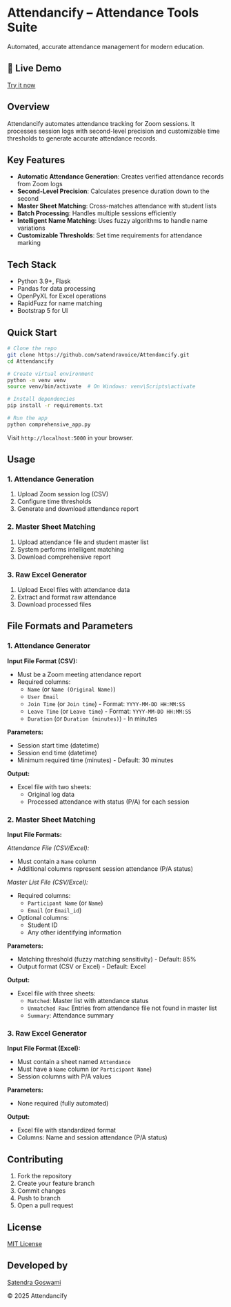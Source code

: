 # Attendancify – Attendance Tools Suite

Automated, accurate attendance management for modern education.

## 🚀 Live Demo

[Try it now](https://aiattendance.pythonanywhere.com)

## Overview

Attendancify automates attendance tracking for Zoom sessions. It processes session logs with second-level precision and customizable time thresholds to generate accurate attendance records.

## Key Features

- **Automatic Attendance Generation**: Creates verified attendance records from Zoom logs
- **Second-Level Precision**: Calculates presence duration down to the second
- **Master Sheet Matching**: Cross-matches attendance with student lists
- **Batch Processing**: Handles multiple sessions efficiently
- **Intelligent Name Matching**: Uses fuzzy algorithms to handle name variations
- **Customizable Thresholds**: Set time requirements for attendance marking

## Tech Stack

- Python 3.9+, Flask
- Pandas for data processing
- OpenPyXL for Excel operations
- RapidFuzz for name matching
- Bootstrap 5 for UI

## Quick Start

```bash
# Clone the repo
git clone https://github.com/satendravoice/Attendancify.git
cd Attendancify

# Create virtual environment
python -m venv venv
source venv/bin/activate  # On Windows: venv\Scripts\activate

# Install dependencies
pip install -r requirements.txt

# Run the app
python comprehensive_app.py
```

Visit `http://localhost:5000` in your browser.

## Usage

### 1. Attendance Generation
1. Upload Zoom session log (CSV)
2. Configure time thresholds
3. Generate and download attendance report

### 2. Master Sheet Matching
1. Upload attendance file and student master list
2. System performs intelligent matching
3. Download comprehensive report

### 3. Raw Excel Generator
1. Upload Excel files with attendance data
2. Extract and format raw attendance
3. Download processed files

## File Formats and Parameters

### 1. Attendance Generator

**Input File Format (CSV):**
- Must be a Zoom meeting attendance report
- Required columns:
  - `Name` (or `Name (Original Name)`)
  - `User Email`
  - `Join Time` (or `Join time`) - Format: `YYYY-MM-DD HH:MM:SS`
  - `Leave Time` (or `Leave time`) - Format: `YYYY-MM-DD HH:MM:SS`
  - `Duration` (or `Duration (minutes)`) - In minutes

**Parameters:**
- Session start time (datetime)
- Session end time (datetime)
- Minimum required time (minutes) - Default: 30 minutes

**Output:**
- Excel file with two sheets:
  - Original log data
  - Processed attendance with status (P/A) for each session

### 2. Master Sheet Matching

**Input File Formats:**

*Attendance File (CSV/Excel):*
- Must contain a `Name` column
- Additional columns represent session attendance (P/A status)

*Master List File (CSV/Excel):*
- Required columns:
  - `Participant Name` (or `Name`)
  - `Email` (or `Email_id`)
- Optional columns:
  - Student ID
  - Any other identifying information

**Parameters:**
- Matching threshold (fuzzy matching sensitivity) - Default: 85%
- Output format (CSV or Excel) - Default: Excel

**Output:**
- Excel file with three sheets:
  - `Matched`: Master list with attendance status
  - `Unmatched Raw`: Entries from attendance file not found in master list
  - `Summary`: Attendance summary

### 3. Raw Excel Generator

**Input File Format (Excel):**
- Must contain a sheet named `Attendance`
- Must have a `Name` column (or `Participant Name`)
- Session columns with P/A values

**Parameters:**
- None required (fully automated)

**Output:**
- Excel file with standardized format
- Columns: Name and session attendance (P/A status)

## Contributing

1. Fork the repository
2. Create your feature branch
3. Commit changes
4. Push to branch
5. Open a pull request

## License

[MIT License](LICENSE)

## Developed by

[Satendra Goswami](https://www.instagram.com/satendragoswamii/)

© 2025 Attendancify
